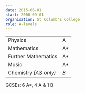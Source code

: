 ```yaml
---
date: 2015-06-01
start: 2008-09-01
organisation: St Columb's College
role: A-levels
---
```

<table>
  <tr><td>Physics</td><td>A</td></tr>
  <tr><td>Mathematics</td><td>A*</td></tr>
  <tr><td>Further Mathematics</td><td>A*</td></tr>
  <tr><td>Music</td><td>A*</td></tr>
  <tr><td>Chemistry <i>(AS only)</i></td><td><i>B</i></td></tr>
</table>
<p>GCSEs: 6 A*, 4 A &amp; 1 B</p>
